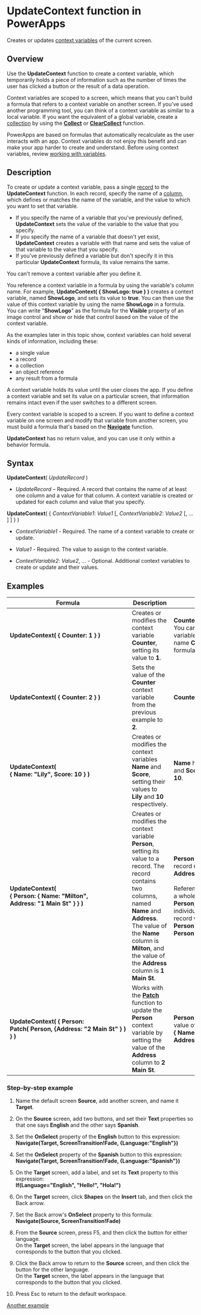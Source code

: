 <properties
	pageTitle="PowerApps: UpdateContext function"
	description="Reference information for the UpdateContext function in PowerApps, including syntax and examples"
	services=""
	suite="powerapps"
	documentationCenter="na"
	authors="gregli-msft"
	manager="dwrede"
	editor=""
	tags=""/>

<tags
   ms.service="powerapps"
   ms.devlang="na"
   ms.topic="article"
   ms.tgt_pltfrm="na"
   ms.workload="na"
   ms.date="11/08/2015"
   ms.author="gregli"/>

# UpdateContext function in PowerApps #

Creates or updates [context variables](working-with-variables.md#context-variables) of the current screen.

## Overview ##

Use the **UpdateContext** function to create a context variable, which temporarily holds a piece of information such as the number of times the user has clicked a button or the result of a data operation.

Context variables are scoped to a screen, which means that you can't build a formula that refers to a context variable on another screen. If you've used another programming tool, you can think of a context variable as similar to a local variable. If you want the equivalent of a global variable, create a [collection](working-with-data-sources.md#collections) by using the **[Collect](function-clear-collect-clearcollect.md)** or **[ClearCollect](function-clear-collect-clearcollect.md)** function.

PowerApps are based on formulas that automatically recalculate as the user interacts with an app.  Context variables do not enjoy this benefit and can make your app harder to create and understand.  Before using context variables, review [working with variables](working-with-variables.md).

## Description ##

 To create or update a context variable, pass a single [record](working-with-tables.md#records) to the **UpdateContext** function. In each record, specify the name of a [column](working-with-tables.md#columns), which defines or matches the name of the variable, and the value to which you want to set that variable.

- If you specify the name of a variable that you've previously defined, **UpdateContext** sets the value of the variable to the value that you specify.
- If you specify the name of a variable that doesn't yet exist, **UpdateContext** creates a variable with that name and sets the value of that variable to the value that you specify.
- If you've previously defined a variable but don't specify it in this particular **UpdateContext** formula, its value remains the same.

You can't remove a context variable after you define it.

You reference a context variable in a formula by using the variable's column name. For example, **UpdateContext( { ShowLogo: true } )** creates a context variable, named **ShowLogo**, and sets its value to **true**. You can then use the value of this context variable by using the name **ShowLogo** in a formula.  You can write "**ShowLogo**" as the formula for the **Visible** property of an image control and show or hide that control based on the value of the context variable.

As the examples later in this topic show, context variables can hold several kinds of information, including these:

- a single value
- a record
- a collection
- an object reference
- any result from a formula

A context variable holds its value until the user closes the app.  If you define a context variable and set its value on a particular screen, that information remains intact even if the user switches to a different screen.

Every context variable is scoped to a screen. If you want to define a context variable on one screen and modify that variable from another screen, you must build a formula that's based on the **[Navigate](function-navigate.md)** function.

**UpdateContext** has no return value, and you can use it only within a behavior formula.

## Syntax ##

**UpdateContext**( *UpdateRecord* )

- *UpdateRecord* – Required. A record that contains the name of at least one column and a value for that column. A context variable is created or updated for each column and value that you specify.

**UpdateContext**( { *ContextVariable1*: *Value1* [, *ContextVariable2*: *Value2* [, ... ] ] } )

- *ContextVariable1* - Required.  The name of a context variable to create or update.

- *Value1* - Required.  The value to assign to the context variable.

- *ContextVariable2*: *Value2*, ... - Optional. Additional context variables to create or update and their values.

## Examples ##

| Formula | Description | Result |
|---------|-------------|--------|
| **UpdateContext( {&nbsp;Counter:&nbsp;1&nbsp;} )** | Creates or modifies the context variable **Counter**, setting its value to **1**.  | **Counter** has the value **1**. You can reference that variable by using the name **Counter** in a formula. |
| **UpdateContext( {&nbsp;Counter:&nbsp;2&nbsp;} )** | Sets the value of the **Counter** context variable from the previous example to **2**. | **Counter** has the value **2**.  |
| **UpdateContext( {&nbsp;Name:&nbsp;"Lily",&nbsp;Score:&nbsp;10&nbsp;} )** | Creates or modifies the context variables **Name** and **Score**, setting their values to **Lily** and **10** respectively.| **Name** has the value **Lily**, and **Score** has the value **10**. |
| **UpdateContext( {&nbsp;Person:&nbsp;{&nbsp;Name:&nbsp;"Milton", Address:&nbsp;"1&nbsp;Main&nbsp;St"&nbsp;}&nbsp;} )** | Creates or modifies the context variable **Person**, setting its value to a record. The record contains two columns, named **Name** and **Address**. The value of the **Name** column is **Milton**, and the value of the **Address** column is **1 Main St**.|**Person** has the value of record **{&nbsp;Name:&nbsp;"Milton", Address:&nbsp;"1&nbsp;Main&nbsp;St"&nbsp;}&nbsp;}**.<br><br>Reference this record as a whole with the name **Person**, or reference an individual column of this record with **Person!Name** or **Person!Address**. |
| **UpdateContext( {&nbsp;Person: Patch(&nbsp;Person,&nbsp;{Address:&nbsp;"2&nbsp;Main&nbsp;St"&nbsp;}&nbsp;) }&nbsp;)** | Works with the **[Patch](function-patch.md)** function to update the **Person** context variable by setting the value of the **Address** column to **2 Main St**.  | **Person** now has the value of record **{&nbsp;Name:&nbsp;"Milton", Address:&nbsp;"2&nbsp;Main&nbsp;St"&nbsp;}&nbsp;}**.  |

### Step-by-step example ###

1. Name the default screen **Source**, add another screen, and name it **Target**.

1. On the **Source** screen, add two buttons, and set their **Text** properties so that one says **English** and the other says **Spanish**.

1. Set the **OnSelect** property of the **English** button to this expression:<br>**Navigate(Target, ScreenTransition!Fade, {Language:"English"})**

1. Set the **OnSelect** property of the **Spanish** button to this expression:<br>**Navigate(Target, ScreenTransition!Fade, {Language:"Spanish"})**

1. On the **Target** screen, add a label, and set its **Text** property to this expression:<br>**If(Language="English", "Hello!", "Hola!")**

1. On the **Target** screen, click **Shapes** on the **Insert** tab, and then click the Back arrow.

1. Set the Back arrow's **OnSelect** property to this formula:<br>**Navigate(Source, ScreenTransition!Fade)**

1. From the **Source** screen, press F5, and then click the button for either language.<br>On the **Target** screen, the label appears in the language that corresponds to the button that you clicked.

1. Click the Back arrow to return to the **Source** screen, and then click the button for the other language.<br>On the **Target** screen, the label appears in the language that corresponds to the button that you clicked.

1. Press Esc to return to the default workspace.

[Another example](../add-screen-context-variables.md)
